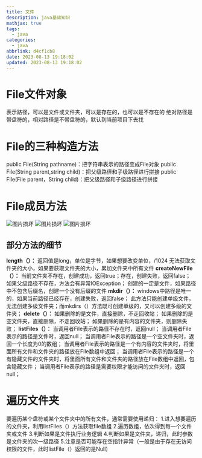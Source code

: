 ```yaml
---
title: 文件
description: java基础知识
mathjax: true
tags:
  - java
categories:
  - java
abbrlink: d4cf1cb8
date: 2023-08-13 19:18:02
updated: 2023-08-13 19:18:02
---
```

# File文件对象
表示路径，可以是文件或文件夹，可以是存在的，也可以是不存在的
绝对路径是带盘符的，相对路径是不带盘符的，默认到当前项目下去找

# File的三种构造方法
public File(String pathname)：把字符串表示的路径变成File对象
public File(String parent,string child)：把父级路径和子级路径进行拼接
public File(File parent，String child)：把父级路径和子级路径进行拼接

# File成员方法
<img src="/post-img/Pasted image 20230715164122.png" alt="图片损坏" style="zoom:100%;" />
<img src="/post-img/Pasted image 20230715164135.png" alt="图片损坏" style="zoom:100%;" />
<img src="/post-img/Pasted image 20230715164202.png" alt="图片损坏" style="zoom:100%;" />

## 部分方法的细节
**length（）：**
返回值是long，单位是字节，如果想要改变单位，/1024
无法获取文件夹的大小，如果要获取文件夹的大小，累加文件夹中所有文件
**createNewFile（）：**
当前文件夹不存在，创建成功，返回true；存在，创建失败，返回false；
如果父级路径不存在，方法会有异常IOException；
创建的一定是文件，如果路径中不包含后缀名，创建一个没有后缀的文件
**mkdir（）：**
windows中路径是唯一的，如果当前路径已经存在，创建失败，返回false；
此方法只能创建单级文件，无法创建多级文件夹；而mkdirs（）方法既可创建单级的，又可以创建多级的文件夹；
**delete（）：**
如果删除的是文件，直接删除，不走回收站；
如果删除的是空文件夹，直接删除，不走回收站；
如果删除的是有内容的文件夹，则删除失败；
**listFiles（）：**
当调用者File表示的路径不存在时，返回null；
当调用者File表示的路径是文件时，返回null；
当调用者File表示的路径是一个空文件夹时，返回一个长度为0的数组；
当调用者File表示的路径是一个有内容的文件夹时，将里面所有文件和文件夹的路径放在File数组中返回；
当调用者File表示的路径是一个有隐藏文件的文件夹时，将里面所有文件和文件夹的路径放在File数组中返回，包含隐藏文件；
当调用者File表示的路径是需要权限才能访问的文件夹时，返回null；
# 遍历文件夹
要遍历某个盘符或某个文件夹中的所有文件，通常需要使用递归：
1.进入想要遍历的文件夹，利用listFiles（）方法获取file数组
2.遍历数组，依次得到每一个文件夹或文件
3.判断如果是文件执行业务逻辑
4.判断如果是文件夹，递归，此时参数是文件夹的次一级路径
5.注意是否可能存在空指针异常（一般是由于存在无访问权限的文件，此时listFile（）返回的是Null）